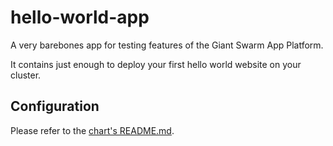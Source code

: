 # hello-world-app

A very barebones app for testing features of the Giant Swarm App Platform.

It contains just enough to deploy your first hello world website on your cluster.

## Configuration

Please refer to the [chart's README.md](https://github.com/giantswarm/hello-world-app/blob/main/helm/hello-world-app/README.md).

